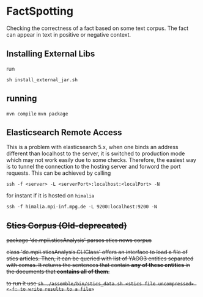 # FactSpotting

Checking the correctness of a fact based on some text corpus. The fact can appear in text in positive or negative context.

## Installing External Libs

run

`sh install_external_jar.sh`

## running

`mvn compile`
`mvn package`


## Elasticsearch Remote Access

This is a problem with elasticsearch 5.x, when one binds an address different than localhost to the server, it is switched to production mode which may not work easily due to some checks. 
Therefore, the easiest way is to tunnel the connection to the hosting server and forword the port requests. This can be achieved by calling

`ssh -f <server> -L <serverPort>:localhost:<localPort> -N`

for instant if it is hosted on `himalia`

`ssh -f himalia.mpi-inf.mpg.de -L 9200:localhost:9200 -N `





## ~~Stics Corpus (Old-deprecated)~~

~~package 'de.mpii.sticsAnalysis' parses stics news corpus~~

~~class 'de.mpii.sticsAnalysis.CLIClass' offers an interface to load a file of stics articles. Then, it can be queried with list of YAGO3 entities separated with comas. It returns the sentences that contain **any of these entities** in the documents that **contains all of them**.~~

~~to run it use `sh ./assemble/bin/stics_data.sh <stics file uncompressed> <-f: to write results to a file>`~~










